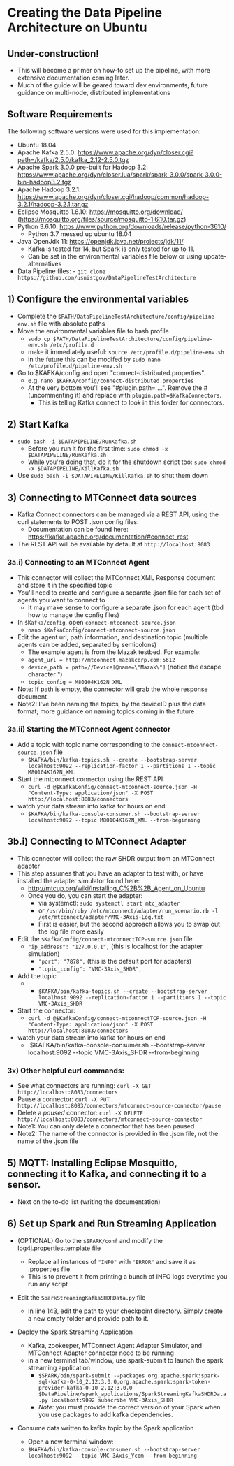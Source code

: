 # Creating the Data Pipeline Architecture on Ubuntu

## Under-construction!
- This will become a primer on how-to set up the pipeline, with more extensive documentation coming later.
- Much of the guide will be geared toward dev environments, future guidance on multi-node, distributed implementations
  
## Software Requirements
The following software versions were used for this implementation:
- Ubuntu 18.04
- Apache Kafka 2.5.0: https://www.apache.org/dyn/closer.cgi?path=/kafka/2.5.0/kafka_2.12-2.5.0.tgz
- Apache Spark 3.0.0 pre-built for Hadoop 3.2: https://www.apache.org/dyn/closer.lua/spark/spark-3.0.0/spark-3.0.0-bin-hadoop3.2.tgz
- Apache Hadoop 3.2.1: https://www.apache.org/dyn/closer.cgi/hadoop/common/hadoop-3.2.1/hadoop-3.2.1.tar.gz
- Eclipse Mosquitto 1.6.10: https://mosquitto.org/download/ (https://mosquitto.org/files/source/mosquitto-1.6.10.tar.gz)
- Python 3.6.10: https://www.python.org/downloads/release/python-3610/
  - Python 3.7 messed up ubuntu 18.04
- Java OpenJdk 11: https://openjdk.java.net/projects/jdk/11/
  - Kafka is tested for 14, but Spark is only tested for up to 11.
  - Can be set in the environmental variables file below or using update-alternatives
- Data Pipeline files: - `git clone https://github.com/usnistgov/DataPipelineTestArchitecture`

## 1) Configure the environmental variables
- Complete the `$PATH/DataPipelineTestArchitecture/config/pipeline-env.sh` file with absolute paths
- Move the environmental variables file to bash profile
  - `sudo cp $PATH/DataPipelineTestArchitecture/config/pipeline-env.sh /etc/profile.d`
  - make it immediately useful: `source /etc/profile.d/pipeline-env.sh`
  - in the future this can be modifed by `sudo nano /etc/profile.d/pipeline-env.sh`
- Go to $KAFKA/config and open "connect-distributed.properties".
  - e.g. `nano $KAFKA/config/connect-distributed.properties`
  - At the very bottom you'll see "#plugin.path= ...". Remove the # (uncommenting it) and replace with `plugin.path=$KafkaConnectors`.
    - This is telling Kafka connect to look in this folder for connectors.

## 2) Start Kafka
- `sudo bash -i $DATAPIPELINE/RunKafka.sh`
  - Before you run it for the first time: `sudo chmod -x $DATAPIPELINE/RunKafka.sh`
  - While you're doing that, do it for the shutdown script too: `sudo chmod -x $DATAPIPELINE/KillKafka.sh`
- Use `sudo bash -i $DATAPIPELINE/KillKafka.sh` to shut them down

## 3) Connecting to MTConnect data sources
- Kafka Connect connectors can be managed via a REST API, using the curl statements to POST .json config files.
   - Documentation can be found here: https://kafka.apache.org/documentation/#connect_rest
- The REST API will be available by default at `http://localhost:8083`
### 3a.i) Connecting to an MTConnect Agent
- This connector will collect the MTConnect XML Response document and store it in the specified topic
- You'll need to create and configure a separate .json file for each set of agents you want to connect to
  - It may make sense to configure a separate .json for each agent (tbd how to manage the config files)
- In `$Kafka/config`, open `connect-mtconnect-source.json`
  - `nano $KafkaConfig/connect-mtconnect-source.json`
- Edit the agent url, path information, and destination topic (multiple agents can be added, separated by semicolons)
  - The example agent is from the Mazak testbed. For example:
  - `agent_url = http://mtconnect.mazakcorp.com:5612`
  - `device_path = path=//Device[@name=\"Mazak\"]` (notice the escape character \")
  - `topic_config = M80104K162N_XML`
- Note: If path is empty, the connector will grab the whole response document
- Note2: I've been naming the topics, by the deviceID plus the data format; more guidance on naming topics coming in the future

### 3a.ii) Starting the MTConnect Agent connector
- Add a topic with topic name corresponding to the `connect-mtconnect-source.json` file
  - `$KAFKA/bin/kafka-topics.sh --create --bootstrap-server localhost:9092 --replication-factor 1 --partitions 1 --topic M80104K162N_XML`
- Start the mtconnect connector using the REST API
  - `curl -d @$KafkaConfig/connect-mtconnect-source.json -H "Content-Type: application/json" -X POST http://localhost:8083/connectors`
- watch your data stream into kafka for hours on end
  - `$KAFKA/bin/kafka-console-consumer.sh --bootstrap-server localhost:9092 --topic M80104K162N_XML --from-beginning`
  

## 3b.i) Connecting to MTConnect Adapter
- This connector will collect the raw SHDR output from an MTConnect adapter
- This step assumes that you have an adapter to test with, or have installed the adapter simulator found here:
  - http://mtcup.org/wiki/Installing_C%2B%2B_Agent_on_Ubuntu
  - Once you do, you can start the adapter:
    - via systemctl: `sudo systemctl start mtc_adapter`
    - or `/usr/bin/ruby /etc/mtconnect/adapter/run_scenario.rb -l /etc/mtconnect/adapter/VMC-3Axis-Log.txt`
    - First is easier, but the second approach allows you to swap out the log file more easily
- Edit the `$KafkaConfig/connect-mtconnectTCP-source.json` file
  - `"ip_address": "127.0.0.1",` (this is localhost for the adapter simulation)
	- `"port": "7878",` (this is the default port for adapters)
	- `"topic_config": "VMC-3Axis_SHDR",`
- Add the topic
  - - `$KAFKA/bin/kafka-topics.sh --create --bootstrap-server localhost:9092 --replication-factor 1 --partitions 1 --topic VMC-3Axis_SHDR`
- Start the connector: 
  - `curl -d @$KafkaConfig/connect-mtconnectTCP-source.json -H "Content-Type: application/json" -X POST http://localhost:8083/connectors`
- watch your data stream into kafka for hours on end
  - `$KAFKA/bin/kafka-console-consumer.sh --bootstrap-server localhost:9092 --topic VMC-3Axis_SHDR --from-beginning

### 3x) Other helpful curl commands:
- See what connectors are running: `curl -X GET http://localhost:8083/connectors`
- Pause a connector: `curl -X PUT http://localhost:8083/connectors/mtconnect-source-connector/pause`
- Delete a *paused* connector: `curl -X DELETE http://localhost:8083/connectors/mtconnect-source-connector`
- Note1: You can only delete a connector that has been paused
- Note2: The name of the connector is provided in the .json file, not the name of the .json file  

 
## 5) MQTT: Installing Eclipse Mosquitto, connecting it to Kafka, and connecting it to a sensor.
- Next on the to-do list (writing the documentation)


## 6) Set up Spark and Run Streaming Application
- (OPTIONAL) Go to the `$SPARK/conf` and modify the log4j.properties.template file 
  - Replace all instances of `"INFO"` with `"ERROR"` and save it as .properties file
  - This is to prevent it from printing a bunch of INFO logs everytime you run any script
  
- Edit the `SparkStreamingKafkaSHDRData.py` file
  - In line 143, edit the path to your checkpoint directory. Simply create a new empty folder and provide path to it.
  
- Deploy the Spark Streaming Application
  - Kafka, zookeeper, MTConnect Agent Adapter Simulator, and MTConnect Adapter connector need to be running
  - in a new terminal tab/window, use spark-submit to launch the spark streaming application 
    - `$SPARK/bin/spark-submit --packages org.apache.spark:spark-sql-kafka-0-10_2.12:3.0.0,org.apache.spark:spark-token-provider-kafka-0-10_2.12:3.0.0 $DataPipeline/spark_applications/SparkStreamingKafkaSHDRData.py localhost:9092 subscribe VMC-3Axis_SHDR`
    - *Note:* you must provide the correct version of your Spark when you use packages to add kafka dependencies.
  
- Consume data written to kafka topic by the Spark application
  - Open a new terminal window:
  - `$KAFKA/bin/kafka-console-consumer.sh --bootstrap-server localhost:9092 --topic VMC-3Axis_Ycom --from-beginning`

